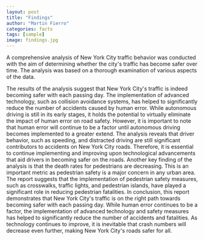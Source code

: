 ```yaml
---
layout: post
title: "Findings"
author: "Martin Fierro"
categories: facts
tags: [sample]
image: findings.jpg
---
```


 A comprehensive analysis of New York City traffic behavior was conducted with the aim of determining whether the city's traffic has become safer over time. The analysis was based on a thorough examination of various aspects of the data.

The results of the analysis suggest that New York City's traffic is indeed becoming safer with each passing day. The implementation of advanced technology, such as collision avoidance systems, has helped to significantly reduce the number of accidents caused by human error. While autonomous driving is still in its early stages, it holds the potential to virtually eliminate the impact of human error on road safety.
However, it is important to note that human error will continue to be a factor until autonomous driving becomes implemented to a greater extend. The analysis reveals that driver behavior, such as speeding, and distracted driving are still significant contributors to accidents on New York City roads. Therefore, it is essential to continue implementing and improving upon technological advancements that aid drivers in becoming safer on the roads.
Another key finding of the analysis is that the death rates for pedestrians are decreasing. This is an important metric as pedestrian safety is a major concern in any urban area. The report suggests that the implementation of pedestrian safety measures, such as crosswalks, traffic lights, and pedestrian islands, have played a significant role in reducing pedestrian fatalities.
In conclusion, this report demonstrates that New York City's traffic is on the right path towards becoming safer with each passing day. While human error continues to be a factor, the implementation of advanced technology and safety measures has helped to significantly reduce the number of accidents and fatalities. As technology continues to improve, it is inevitable that crash numbers will decrease even further, making New York City's roads safer for all.
